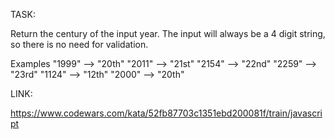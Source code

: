 TASK:

Return the century of the input year. The input will always be a 4 digit string, so there is no need for validation.

Examples
"1999" --> "20th"
"2011" --> "21st"
"2154" --> "22nd"
"2259" --> "23rd"
"1124" --> "12th"
"2000" --> "20th"

LINK:

https://www.codewars.com/kata/52fb87703c1351ebd200081f/train/javascript